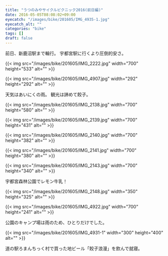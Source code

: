 ```yaml
---
title: "うつのみやサイクルピクニック2016(前日編)"
date: 2016-05-05T08:08:02+09:00
eyecatch: "/images/bike/201605/IMG_4935-1.jpg"
eyecatch_alt: ""
categories: "bike"
tags: []
draft: false
---
```


前日、新鹿沼駅まで輪行。
宇都宮駅に行くより圧倒的安さ。

{{< img src="/images/bike/201605/IMG_2222.jpg" width="700" height="533" alt="" >}}

{{< img src="/images/bike/201605/IMG_4907.jpg" width="292" height="292" alt="" >}}

天気はあいにくの雨。
観光は諦めて餃子。

<amp-iframe src="https://www.google.com/maps/embed?pb=!1m14!1m8!1m3!1d12819.562032252825!2d139.766841!3d36.5567529!3m2!1i1024!2i768!4f13.1!3m3!1m2!1s0x0%3A0x357838dbf94855a9!2z44G-44GV44GX6bm_5rK85bqX!5e0!3m2!1sja!2sjp!4v1462401868690" width="400" height="300"></amp-iframe>

{{< img src="/images/bike/201605/IMG_2138.jpg" width="700" height="580" alt="" >}}

{{< img src="/images/bike/201605/IMG_2139.jpg" width="700" height="431" alt="" >}}

{{< img src="/images/bike/201605/IMG_2140.jpg" width="700" height="382" alt="" >}}

<amp-iframe src="https://www.google.com/maps/embed?pb=!1m18!1m12!1m3!1d3205.0906616125603!2d139.76688295075547!3d36.55192687990223!2m3!1f0!2f0!3f0!3m2!1i1024!2i768!4f13.1!3m3!1m2!1s0x601f6be3bde1f73b%3A0xdf32531a3bbfaaa7!2z5a6H6YO95a6u44G_44KT44G_44KTIOm5v-ayvOW6lw!5e0!3m2!1sja!2sjp!4v1462402067816" width="400" height="300"></amp-iframe>

{{< img src="/images/bike/201605/IMG_2141.jpg" width="700" height="380" alt="" >}}

{{< img src="/images/bike/201605/IMG_2143.jpg" width="700" height="340" alt="" >}}

宇都宮森林公園でレモン牛乳！

{{< img src="/images/bike/201605/IMG_2148.jpg" width="350" height="325" alt="" >}}

{{< img src="/images/bike/201605/IMG_4922.jpg" width="700" height="241" alt="" >}}

公園のキャンプ場は雨のため、ひとりだけでした。

{{< img src="/images/bike/201605/IMG_4931-1" width="300" height="400" alt="" >}}

道の駅ろまんちっく村で買った地ビール「餃子浪漫」を飲んで就寝。